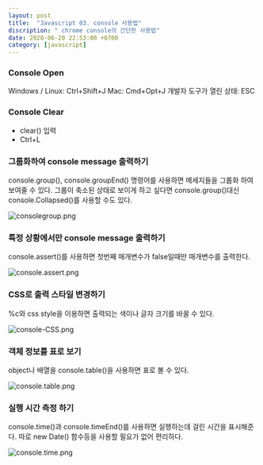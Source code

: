 ```yaml
---
layout: post
title:  "Javascript 03. console 사용법"
discription: " chrome console의 간단한 사용법"
date: 2020-06-20 22:53:00 +0700
category: [javascript]
---
```



### Console Open
Windows / Linux: Ctrl+Shift+J
Mac: Cmd+Opt+J
개발자 도구가 열린 상태: ESC


### Console Clear
* clear() 입력
* Ctrl+L


### 그룹화하여 console message 출력하기
 console.group(),  console.groupEnd() 명령어를 사용하면 메세지들을 그룹화 하여 보여줄 수 있다. 그룹이 축소된 상태로 보이게 하고 싶다면 console.group()대신 console.Collapsed()를 사용할 수도 있다.


<img src="https://i.imgur.com/NnhyRGQ.png" title="consolegroup.png"/>

### 특정 상황에서만 console message 출력하기
 console.assert()를 사용하면 첫번째 매개변수가 false일때만 매개변수를 출력한다.

<img src="https://i.imgur.com/wzppkHk.png" title="console.assert.png"/>

### CSS로 출력 스타일 변경하기
 %c와 css style을 이용하면 출력되는 색이나 글자 크기를 바꿀 수 있다.


<img src="https://i.imgur.com/gvzpmcq.png" title="console-CSS.png"/>

### 객체 정보를 표로 보기

object나 배열을 console.table()을 사용하면 표로 볼 수 있다.


<img src="https://i.imgur.com/zCv6CRe.png" title="console.table.png"/>

### 실행 시간 측정 하기
 console.time()과 console.timeEnd()를 사용하면 실행하는데 걸린 시간을 표시해준다. 따로 new Date() 함수등을 사용할 필요가 없어 편리하다.

<img src="https://i.imgur.com/YoyDM3X.png" title="console.time.png"/>

